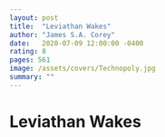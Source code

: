 ```yaml
---
layout: post
title:  "Leviathan Wakes"
author: "James S.A. Corey"
date:   2020-07-09 12:00:00 -0400
rating: 8
pages: 561
image: /assets/covers/Technopoly.jpg
summary: ""
---
```


# Leviathan Wakes